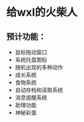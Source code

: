 # 给wxl的火柴人  
## 预计功能：  
* 鼠标拖动窗口  
* 系统托盘图标  
* 随机出现的多种动作  
* 成长系统
* 食物系统
* 自动存档和读取系统
* 消息提醒系统
* 助理功能
* 神秘彩蛋